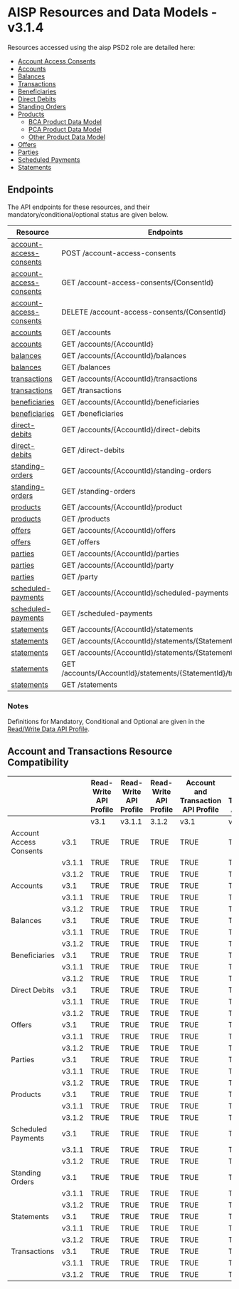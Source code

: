 # AISP Resources and Data Models - v3.1.4

Resources accessed using the aisp PSD2 role are detailed here:

* [Account Access Consents](Account%20Access%20Consents.md)
* [Accounts](Accounts.md)
* [Balances](Balances.md)
* [Transactions](Transactions.md)
* [Beneficiaries](Beneficiaries.md)
* [Direct Debits](Direct%20Debits.md)
* [Standing Orders](Standing%20Orders.md)
* [Products](Products.md)
	* [BCA Product Data Model](BCA%20Product%20Data%20Model.md)
	* [PCA Product Data Model](PCA%20Product%20Data%20Model.md)
	* [Other Product Data Model](Other%20Product%20Data%20Model.md)
* [Offers](Offers.md)
* [Parties](Parties.md)
* [Scheduled Payments](Scheduled%20Payments.md)
* [Statements](Statements.md)


## Endpoints

The API endpoints for these resources, and their mandatory/conditional/optional status are given below.

| Resource |Endpoints |Mandatory? |
| --- |--- |---|
| [account-access-consents](Account%20Access%20Consents.md) |POST /account-access-consents |Mandatory |
| [account-access-consents](Account%20Access%20Consents.md) |GET /account-access-consents/{ConsentId} |Mandatory |
| [account-access-consents](Account%20Access%20Consents.md) |DELETE /account-access-consents/{ConsentId} |Mandatory |
| [accounts](Accounts.md) |GET /accounts |Mandatory |
| [accounts](Accounts.md) |GET /accounts/{AccountId} |Mandatory |
| [balances](Balances.md) |GET /accounts/{AccountId}/balances |Mandatory |
| [balances](Balances.md) |GET /balances |Optional |
| [transactions](Transactions.md) |GET /accounts/{AccountId}/transactions |Mandatory |
| [transactions](Transactions.md) |GET /transactions |Optional |
| [beneficiaries](Beneficiaries.md) |GET /accounts/{AccountId}/beneficiaries |Conditional |
| [beneficiaries](Beneficiaries.md) |GET /beneficiaries |Optional |
| [direct-debits](Direct%20Debits.md) |GET /accounts/{AccountId}/direct-debits |Conditional |
| [direct-debits](Direct%20Debits.md) |GET /direct-debits |Optional |
| [standing-orders](Standing%20Orders.md) |GET /accounts/{AccountId}/standing-orders |Conditional |
| [standing-orders](Standing%20Orders.md) |GET /standing-orders |Optional |
| [products](Products.md) |GET /accounts/{AccountId}/product |Conditional |
| [products](Products.md) |GET /products |Optional |
| [offers](Offers.md) |GET /accounts/{AccountId}/offers |Conditional |
| [offers](Offers.md) |GET /offers |Optional |
| [parties](Parties.md) |GET /accounts/{AccountId}/parties |Conditional |
| [parties](Parties.md) |GET /accounts/{AccountId}/party |Conditional |
| [parties](Parties.md) |GET /party |Conditional |
| [scheduled-payments](Scheduled%20Payments.md) |GET /accounts/{AccountId}/scheduled-payments |Conditional |
| [scheduled-payments](Scheduled%20Payments.md) |GET /scheduled-payments |Optional |
| [statements](Statements.md) |GET /accounts/{AccountId}/statements |Conditional |
| [statements](Statements.md) |GET /accounts/{AccountId}/statements/{StatementId} |Conditional |
| [statements](Statements.md) |GET /accounts/{AccountId}/statements/{StatementId}/file |Optional |
| [statements](Statements.md) |GET /accounts/{AccountId}/statements/{StatementId}/transactions |Conditional |
| [statements](Statements.md) |GET /statements |Optional |

### Notes

Definitions for Mandatory, Conditional and Optional are given in the [Read/Write Data API Profile](../../profiles/read-write-data-api-profile.md#categorisation-of-implementation-requirements).

## Account and Transactions Resource Compatibility

|  | |Read-Write API Profile |Read-Write API Profile |Read-Write API Profile |Account and Transaction API Profile |Account and Transaction API Profile |Account and Transaction API Profile |
| --- |--- |--- |--- |--- |--- |--- |--- |
|  | |v3.1 |v3.1.1 |3.1.2 |v3.1 |v3.1.1 |3.1.2 |
| Account Access Consents |v3.1 |TRUE |TRUE |TRUE |TRUE |TRUE |TRUE |
|  |v3.1.1 |TRUE |TRUE |TRUE |TRUE |TRUE |TRUE |
|  |v3.1.2 |TRUE |TRUE |TRUE |TRUE |TRUE |TRUE |
| Accounts |v3.1 |TRUE |TRUE |TRUE |TRUE |TRUE |TRUE |
|  |v3.1.1 |TRUE |TRUE |TRUE |TRUE |TRUE |TRUE |
|  |v3.1.2 |TRUE |TRUE |TRUE |TRUE |TRUE |TRUE |
| Balances |v3.1 |TRUE |TRUE |TRUE |TRUE |TRUE |TRUE |
|  |v3.1.1 |TRUE |TRUE |TRUE |TRUE |TRUE |TRUE |
|  |v3.1.2 |TRUE |TRUE |TRUE |TRUE |TRUE |TRUE |
| Beneficiaries |v3.1 |TRUE |TRUE |TRUE |TRUE |TRUE |TRUE |
|  |v3.1.1 |TRUE |TRUE |TRUE |TRUE |TRUE |TRUE |
|  |v3.1.2 |TRUE |TRUE |TRUE |TRUE |TRUE |TRUE |
| Direct Debits |v3.1 |TRUE |TRUE |TRUE |TRUE |TRUE |TRUE |
|  |v3.1.1 |TRUE |TRUE |TRUE |TRUE |TRUE |TRUE |
|  |v3.1.2 |TRUE |TRUE |TRUE |TRUE |TRUE |TRUE |
| Offers |v3.1 |TRUE |TRUE |TRUE |TRUE |TRUE |TRUE |
|  |v3.1.1 |TRUE |TRUE |TRUE |TRUE |TRUE |TRUE |
|  |v3.1.2 |TRUE |TRUE |TRUE |TRUE |TRUE |TRUE |
| Parties |v3.1 |TRUE |TRUE |TRUE |TRUE |TRUE |TRUE |
|  |v3.1.1 |TRUE |TRUE |TRUE |TRUE |TRUE |TRUE |
|  |v3.1.2 |TRUE |TRUE |TRUE |TRUE |TRUE |TRUE |
| Products |v3.1 |TRUE |TRUE |TRUE |TRUE |TRUE |TRUE |
|  |v3.1.1 |TRUE |TRUE |TRUE |TRUE |TRUE |TRUE |
|  |v3.1.2 |TRUE |TRUE |TRUE |TRUE |TRUE |TRUE |
| Scheduled Payments |v3.1 |TRUE |TRUE |TRUE |TRUE |TRUE |TRUE |
|  |v3.1.1 |TRUE |TRUE |TRUE |TRUE |TRUE |TRUE |
|  |v3.1.2 |TRUE |TRUE |TRUE |TRUE |TRUE |TRUE |
| Standing Orders |v3.1 |TRUE |TRUE |TRUE |TRUE |TRUE |TRUE |
|  |v3.1.1 |TRUE |TRUE |TRUE |TRUE |TRUE |TRUE |
|  |v3.1.2 |TRUE |TRUE |TRUE |TRUE |TRUE |TRUE |
| Statements |v3.1 |TRUE |TRUE |TRUE |TRUE |TRUE |TRUE |
|  |v3.1.1 |TRUE |TRUE |TRUE |TRUE |TRUE |TRUE |
|  |v3.1.2 |TRUE |TRUE |TRUE |TRUE |TRUE |TRUE |
| Transactions |v3.1 |TRUE |TRUE |TRUE |TRUE |TRUE |TRUE |
|  |v3.1.1 |TRUE |TRUE |TRUE |TRUE |TRUE |TRUE |
|  |v3.1.2 |TRUE |TRUE |TRUE |TRUE |TRUE |TRUE |
